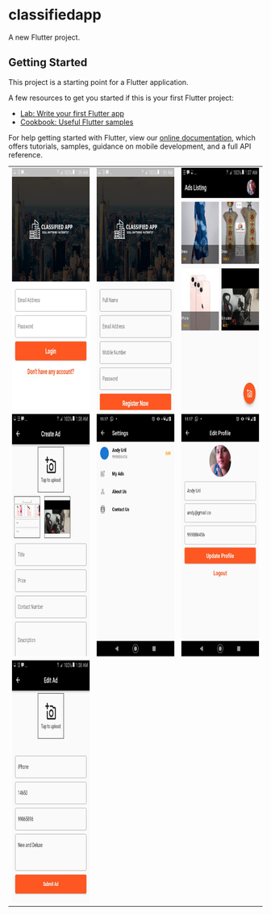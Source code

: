# classifiedapp

A new Flutter project.

## Getting Started

This project is a starting point for a Flutter application.

A few resources to get you started if this is your first Flutter project:

- [Lab: Write your first Flutter app](https://flutter.dev/docs/get-started/codelab)
- [Cookbook: Useful Flutter samples](https://flutter.dev/docs/cookbook)

For help getting started with Flutter, view our
[online documentation](https://flutter.dev/docs), which offers tutorials,
samples, guidance on mobile development, and a full API reference.

<table>
  <tr>
    <td><img src="./evidence/1.login.screen.jpeg" width=270 height=480></td>
    <td><img src="./evidence/2.register.screen.jpeg" width=270 height=480></td>
    <td><img src="./evidence/3.home.screen.jpeg" width=270 height=480></td>
  </tr>
  <tr>
    <td><img src="./evidence/4.create.screen.jpeg" width=270 height=480></td>
    <td><img src="./evidence/5.settings.screen.jpeg" width=270 height=480></td>
    <td><img src="./evidence/6.edit.profile.screen.jpeg" width=270 height=480></td>
  </tr>
  <tr>
    <td><img src="./evidence/7.edit.ad.screen.jpeg" width=270 height=480></td>
  </tr>
  
 </table>